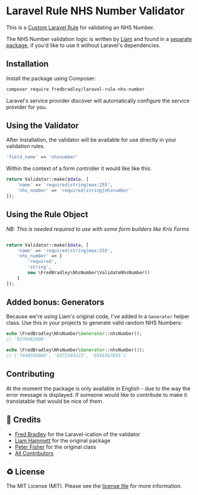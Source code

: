 # Laravel Rule NHS Number Validator

This is a [Custom Laravel Rule](https://laravel.com/docs/5.8/validation#using-rule-objects) for validating an NHS Number. 

The NHS Number validation logic is written by [Liam](https://github.com/imliam/php-nhs-number) and found in a [separate package](https://github.com/imliam/php-nhs-number), if you'd like to use it without Laravel's dependencies.

 ## Installation
 
 Install the package using Composer:
 
 ```bash
 composer require fredbradley/laravel-rule-nhs-number
 ```
Laravel's service provider discover will automatically configure the service provider for you.

## Using the Validator
After installation, the validator will be available for use directly in your validation rules.
```php
'field_name' => 'nhsnumber'
```

Within the context of a form controller it would like like this:
```php
return Validator::make($data, [
    'name' => 'required|string|max:255',
    'nhs_number' => 'required|string|nhsnumber'
]);
```

## Using the Rule Object
_NB: This is needed required to use with some form builders like Kris Forms_

```php

return Validator::make($data, [
    'name' => 'required|string|max:255',
    'nhs_number' => [
        'required',
        'string',
        new \FredBradley\NhsNumber\ValidateNhsNumber()
    ]
]);
```

## Added bonus: Generators
Because we're using Liam's original code, I've added in a `Generator` helper class. Use this in your projects to generate valid random NHS Numbers:
```php
echo \FredBradley\NhsNumber\Generator::nhsNumber();
// '9278462608'
```
```php
echo \FredBradley\NhsNumber\Generator::nhsNumber(3);
// ['7448556886', '0372104223', '8416367035']

```


## Contributing
At the moment the package is only available in English - due to the way the error message is displayed. If someone would like to contribute to make it translatable that would be nice of them.

## 👷 Credits
- [Fred Bradley](https://github.com/fredbradley) for the Laravel-ication of the validator
- [Liam Hammett](https://github.com/imliam) for the original package
- [Peter Fisher](https://github.com/pfwd/NHSNumber-Validation) for the original class
- [All Contributors](../../contributors)

## ♻️ License

The MIT License (MIT). Please see the [license file](LICENSE.md) for more information.
